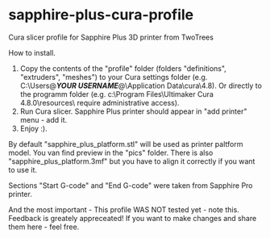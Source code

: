 # sapphire-plus-cura-profile
 Cura slicer profile for Sapphire Plus 3D printer from TwoTrees

How to install.
1. Copy the contents of the "profile" folder (folders "definitions", "extruders", "meshes") to your Cura settings folder (e.g. C:\Users\@___YOUR USERNAME___@\Application Data\cura\4.8). Or directly to the programm folder (e.g. c:\Program Files\Ultimaker Cura 4.8.0\resources\ require administrative access).
2. Run Cura slicer. Sapphire Plus printer should appear in "add printer" menu - add it.
3. Enjoy :).

By default "sapphire_plus_platform.stl" will be used as printer paltform model. You van find preview in the "pics" folder. There is also "sapphire_plus_platform.3mf" but you have to align it correctly if you want to use it.

Sections "Start G-code" and "End G-code" were taken from Sapphire Pro printer.

And the most important - This profile WAS NOT tested yet - note this. Feedback is greately appreceated! If you want to make changes and share them here - feel free.